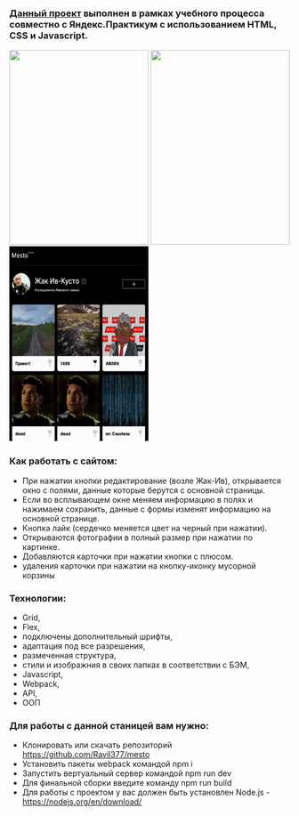 ### [Данный проект](https://ravil377.github.io/mesto/) выполнен в рамках учебного процесса совместно с Яндекс.Практикум с использованием HTML, CSS и Javascript.

<img src="https://github.com/Ravil377/mesto/blob/main/assets/3.gif" width="250" height="350"> <img src="https://github.com/Ravil377/mesto/blob/main/assets/4.gif" width="250" height="350"> <img src="https://github.com/Ravil377/mesto/blob/main/assets/5.gif" width="250" height="350">

### Как работать с сайтом:
- При нажатии кнопки редактирование (возле Жак-Ив), открывается окно с полями, данные которые берутся с основной страницы. 
- Если во всплывающем окне меняем информацию в полях и нажимаем сохранить, данные с формы изменят информацию на основной странице.
- Кнопка лайк (сердечко меняется цвет на черный при нажатии). 
- Открываются фотографии в полный размер при нажатии по картинке. 
- Добавляются карточки при нажатии кнопки с плюсом. 
- удаления карточки при нажатии на кнопку-иконку мусорной корзины

### Технологии:
- Grid,
- Flex,
- подключены дополнительный шрифты,
- адаптация под все разрешения,
- размеченная структура,
- стили и изображния в своих папках в соответствии с БЭМ,
- Javascript,
- Webpack,
- API,
- ООП

### Для работы с данной станицей вам нужно:
- Клонировать или скачать репозиторий https://github.com/Ravil377/mesto
- Установить пакеты webpack командой npm i
- Запустить вертуальный сервер командой npm run dev
- Для финальной сборки введите команду npm run build
- Для работы с проектом у вас должен быть установлен Node.js - https://nodejs.org/en/download/
